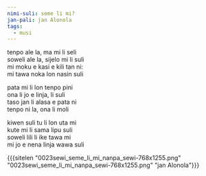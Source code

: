 ```yaml
---
nimi-suli: seme li mi?
jan-pali: jan Alonola
tags:
  - musi
---
```

tenpo ale la, ma mi li seli  
soweli ale la, sijelo mi li suli  
mi moku e kasi e kili tan ni:  
mi tawa noka lon nasin suli  

pata mi li lon tenpo pini  
ona li jo e linja, li suli  
taso jan li alasa e pata ni  
tenpo ni la, ona li moli  

kiwen suli tu li lon uta mi  
kute mi li sama lipu suli  
soweli lili li ike tawa mi  
mi jo e nena linja wawa suli  

{{{sitelen "0023sewi_seme_li_mi_nanpa_sewi-768x1255.png" "0023sewi_seme_li_mi_nanpa_sewi-768x1255.png" "jan Alonola"}}}
